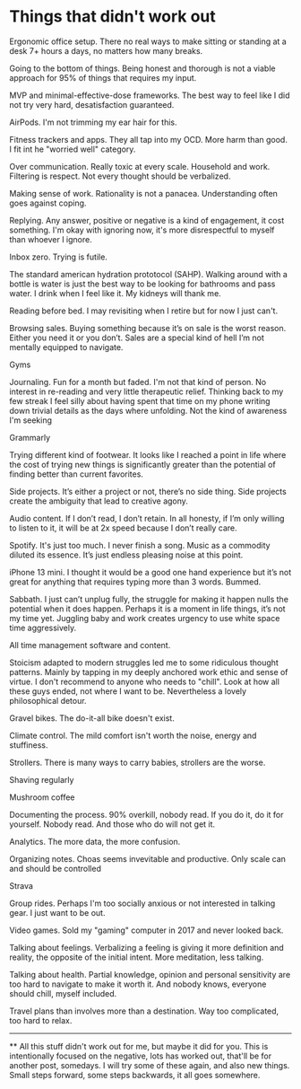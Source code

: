 # Things that didn't work out

Ergonomic office setup. There no real ways to make sitting or standing at a desk 7+ hours a days, no matters how many breaks.

Going to the bottom of things. Being honest and thorough is not a viable approach for 95% of things that requires my input.

MVP and minimal-effective-dose frameworks. The best way to feel like I did not try very hard, desatisfaction guaranteed. 

AirPods. I'm not trimming my ear hair for this.

Fitness trackers and apps. They all tap into my OCD. More harm than good. I fit int he "worried well" category.

Over communication. Really toxic at every scale. Household and work. Filtering is respect. Not every thought should be verbalized.

Making sense of work. Rationality is not a panacea. Understanding often goes against coping.

Replying. Any answer, positive or negative is a kind of engagement, it cost something. I'm okay with ignoring now, it's more disrespectful to myself than whoever I ignore.

Inbox zero. Trying is futile.

The standard american hydration prototocol (SAHP). Walking around with a bottle is water is just the best way to be looking for bathrooms and pass water. I drink when I feel like it. My kidneys will thank me.

Reading before bed. I may revisiting when I retire but for now I just can't. 

Browsing sales. Buying something because it’s on sale is the worst reason. Either you need it or you don’t. Sales are a special kind of hell I’m not mentally equipped to navigate.

Gyms

Journaling. Fun for a month but faded. I'm not that kind of person. No interest in re-reading and very little therapeutic relief. Thinking back to my few streak I feel silly about having spent that time on my phone writing down trivial details as the days where unfolding. Not the kind of awareness I'm seeking

Grammarly

Trying different kind of footwear. It looks like I reached a point in life where the cost of trying new things is significantly greater than the potential of finding better than current favorites.

Side projects. It’s either a project or not, there’s no side thing. Side projects create the ambiguity that lead to creative agony.

Audio content. If I don’t read, I don’t retain. In all honesty, if I’m only willing to listen to it, it will be at 2x speed because I don’t really care.

Spotify. It's just too much. I never finish a song. Music as a commodity diluted its essence. It’s just endless pleasing noise at this point.

iPhone 13 mini. I thought it would be a good one hand experience but it’s not great for anything that requires typing more than 3 words. Bummed.

Sabbath. I just can’t unplug fully, the struggle for making it happen nulls the potential when it does happen. Perhaps it is a moment in life things, it’s not my time yet. Juggling baby and work creates urgency to use white space time aggressively.

All time management software and content.

Stoicism adapted to modern struggles led me to some ridiculous thought patterns. Mainly by tapping in my deeply anchored work ethic and sense of virtue. I don't recommend to anyone who needs to "chill". Look at how all these guys ended, not where I want to be. Nevertheless a lovely philosophical detour.

Gravel bikes. The do-it-all bike doesn't exist.

Climate control. The mild comfort isn't worth the noise, energy and stuffiness. 

Strollers. There is many ways to carry babies, strollers are the worse.

Shaving regularly

Mushroom coffee

Documenting the process. 90% overkill, nobody read. If you do it, do it for yourself. Nobody read. And those who do will not get it.

Analytics. The more data, the more confusion.

Organizing notes. Choas seems invevitable and productive. Only scale can and should be controlled

Strava

Group rides. Perhaps I'm too socially anxious or not interested in talking gear. I just want to be out.

Video games. Sold my "gaming" computer in 2017 and never looked back.

Talking about feelings. Verbalizing a feeling is giving it more definition and reality, the opposite of the initial intent. More meditation, less talking.

Talking about health. Partial knowledge, opinion and personal sensitivity are too hard to navigate to make it worth it. And nobody knows, everyone should chill, myself included.

Travel plans than involves more than a destination. Way too complicated, too hard to relax.

---

** All this stuff didn't work out for me, but maybe it did for you. This is intentionally focused on the negative, lots has worked out, that'll be for another post, somedays. I will try some of these again, and also new things. Small steps forward, some steps backwards, it all goes somewhere.
